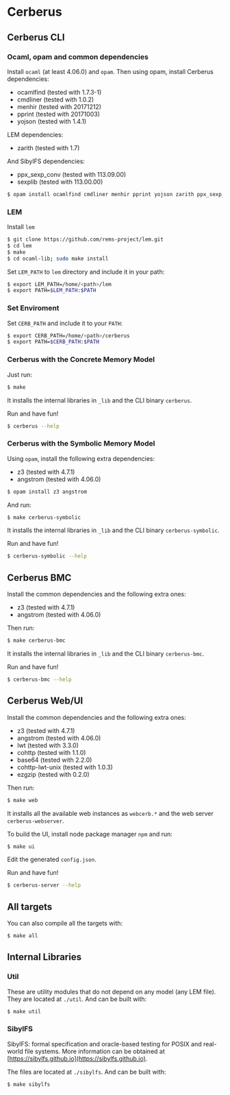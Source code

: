 Cerberus
=====

Cerberus CLI
---

### Ocaml, opam and common dependencies

Install `ocaml` (at least 4.06.0) and `opam`.
Then using opam, install Cerberus dependencies:

* ocamlfind (tested with 1.7.3-1)
* cmdliner  (tested with 1.0.2)
* menhir    (tested with 20171212)
* pprint    (tested with 20171003)
* yojson    (tested with 1.4.1)

LEM dependencies:
* zarith    (tested with 1.7)

And SibylFS dependencies:
* ppx_sexp_conv (tested with 113.09.00)
* sexplib       (tested with 113.00.00)

```bash
$ opam install ocamlfind cmdliner menhir pprint yojson zarith ppx_sexp_conv sexplib
```

### LEM

Install `lem`

```bash
$ git clone https://github.com/rems-project/lem.git
$ cd lem
$ make
$ cd ocaml-lib; sudo make install
```

Set `LEM_PATH` to `lem` directory and include it in your path:

```bash
$ export LEM_PATH=/home/<path>/lem
$ export PATH=$LEM_PATH:$PATH

```

### Set Enviroment

Set `CERB_PATH` and include it to your `PATH`:

```bash
$ export CERB_PATH=/home/<path>/cerberus
$ export PATH=$CERB_PATH:$PATH
```

### Cerberus with the Concrete Memory Model

Just run:

```bash
$ make
```

It installs the internal libraries in `_lib` and the CLI binary `cerberus`.

Run and have fun!

```bash
$ cerberus --help
```

### Cerberus with the Symbolic Memory Model

Using `opam`, install the following extra dependencies:

* z3        (tested with 4.7.1)
* angstrom  (tested with 4.06.0)

```bash
$ opam install z3 angstrom
```

And run:

```bash
$ make cerberus-symbolic
```

It installs the internal libraries in `_lib` and the CLI binary `cerberus-symbolic`.

Run and have fun!

```bash
$ cerberus-symbolic --help
```

Cerberus BMC
---

Install the common dependencies and the following extra ones:

* z3        (tested with 4.7.1)
* angstrom  (tested with 4.06.0)

Then run:

```bash
$ make cerberus-bmc
```

It installs the internal libraries in `_lib` and the CLI binary `cerberus-bmc`.

Run and have fun!

```bash
$ cerberus-bmc --help
```

Cerberus Web/UI
---

Install the common dependencies and the following extra ones:

* z3        (tested with 4.7.1)
* angstrom  (tested with 4.06.0)
* lwt       (tested with 3.3.0)
* cohttp    (tested with 1.1.0)
* base64    (tested with 2.2.0)
* cohttp-lwt-unix (tested with 1.0.3)
* ezgzip    (tested with 0.2.0)

Then run:

```bash
$ make web
```

It installs all the available web instances as `webcerb.*` and the web server `cerberus-webserver`.

To build the UI, install node package manager `npm` and run:

```bash
$ make ui
```

Edit the generated `config.json`.

Run and have fun!

```bash
$ cerberus-server --help
```


All targets
---

You can also compile all the targets with:

```bash
$ make all
```

Internal Libraries
----

### Util

These are utility modules that do not depend on any model (any LEM file). They
are located at `./util`. And can be built with:

```bash
$ make util
```

### SibylFS

SibylFS: formal specification and oracle-based testing for POSIX and real-world
file systems. More information can be obtained at
[https://sibylfs.github.io](https://sibylfs.github.io).

The files are located at `./sibylfs`. And can be built with:

```bash
$ make sibylfs
```
